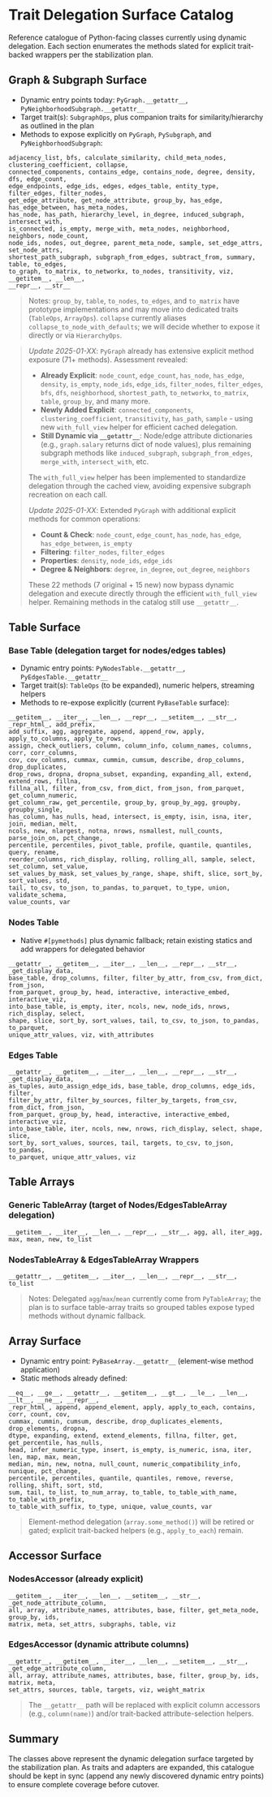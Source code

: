 # Trait Delegation Surface Catalog

Reference catalogue of Python-facing classes currently using dynamic delegation. Each section enumerates the methods slated for explicit trait-backed wrappers per the stabilization plan.

## Graph & Subgraph Surface

- Dynamic entry points today: `PyGraph.__getattr__`, `PyNeighborhoodSubgraph.__getattr__`
- Target trait(s): `SubgraphOps`, plus companion traits for similarity/hierarchy as outlined in the plan
- Methods to expose explicitly on `PyGraph`, `PySubgraph`, and `PyNeighborhoodSubgraph`:

```
adjacency_list, bfs, calculate_similarity, child_meta_nodes, clustering_coefficient, collapse,
connected_components, contains_edge, contains_node, degree, density, dfs, edge_count,
edge_endpoints, edge_ids, edges, edges_table, entity_type, filter_edges, filter_nodes,
get_edge_attribute, get_node_attribute, group_by, has_edge, has_edge_between, has_meta_nodes,
has_node, has_path, hierarchy_level, in_degree, induced_subgraph, intersect_with,
is_connected, is_empty, merge_with, meta_nodes, neighborhood, neighbors, node_count,
node_ids, nodes, out_degree, parent_meta_node, sample, set_edge_attrs, set_node_attrs,
shortest_path_subgraph, subgraph_from_edges, subtract_from, summary, table, to_edges,
to_graph, to_matrix, to_networkx, to_nodes, transitivity, viz, __getitem__, __len__,
__repr__, __str__
```

> Notes: `group_by`, `table`, `to_nodes`, `to_edges`, and `to_matrix` have prototype implementations and may move into dedicated traits (`TableOps`, `ArrayOps`). `collapse` currently aliases `collapse_to_node_with_defaults`; we will decide whether to expose it directly or via `HierarchyOps`.

> _Update 2025-01-XX_: `PyGraph` already has extensive explicit method exposure (71+ methods). Assessment revealed:
> - **Already Explicit**: `node_count`, `edge_count`, `has_node`, `has_edge`, `density`, `is_empty`, `node_ids`, `edge_ids`, `filter_nodes`, `filter_edges`, `bfs`, `dfs`, `neighborhood`, `shortest_path`, `to_networkx`, `to_matrix`, `table`, `group_by`, and many more.
> - **Newly Added Explicit**: `connected_components`, `clustering_coefficient`, `transitivity`, `has_path`, `sample` - using new `with_full_view` helper for efficient cached delegation.
> - **Still Dynamic via `__getattr__`**: Node/edge attribute dictionaries (e.g., `graph.salary` returns dict of node values), plus remaining subgraph methods like `induced_subgraph`, `subgraph_from_edges`, `merge_with`, `intersect_with`, etc.
>
> The `with_full_view` helper has been implemented to standardize delegation through the cached view, avoiding expensive subgraph recreation on each call.
>
> _Update 2025-01-XX_: Extended `PyGraph` with additional explicit methods for common operations:
> - **Count & Check**: `node_count`, `edge_count`, `has_node`, `has_edge`, `has_edge_between`, `is_empty`
> - **Filtering**: `filter_nodes`, `filter_edges`
> - **Properties**: `density`, `node_ids`, `edge_ids`
> - **Degree & Neighbors**: `degree`, `in_degree`, `out_degree`, `neighbors`
>
> These 22 methods (7 original + 15 new) now bypass dynamic delegation and execute directly through
> the efficient `with_full_view` helper. Remaining methods in the catalog still use `__getattr__`.

## Table Surface

### Base Table (delegation target for nodes/edges tables)

- Dynamic entry points: `PyNodesTable.__getattr__`, `PyEdgesTable.__getattr__`
- Target trait(s): `TableOps` (to be expanded), numeric helpers, streaming helpers
- Methods to re-expose explicitly (current `PyBaseTable` surface):

```
__getitem__, __iter__, __len__, __repr__, __setitem__, __str__, _repr_html_, add_prefix,
add_suffix, agg, aggregate, append, append_row, apply, apply_to_columns, apply_to_rows,
assign, check_outliers, column, column_info, column_names, columns, corr, corr_columns,
cov, cov_columns, cummax, cummin, cumsum, describe, drop_columns, drop_duplicates,
drop_rows, dropna, dropna_subset, expanding, expanding_all, extend, extend_rows, fillna,
fillna_all, filter, from_csv, from_dict, from_json, from_parquet, get_column_numeric,
get_column_raw, get_percentile, group_by, group_by_agg, groupby, groupby_single,
has_column, has_nulls, head, intersect, is_empty, isin, isna, iter, join, median, melt,
ncols, new, nlargest, notna, nrows, nsmallest, null_counts, parse_join_on, pct_change,
percentile, percentiles, pivot_table, profile, quantile, quantiles, query, rename,
reorder_columns, rich_display, rolling, rolling_all, sample, select, set_column, set_value,
set_values_by_mask, set_values_by_range, shape, shift, slice, sort_by, sort_values, std,
tail, to_csv, to_json, to_pandas, to_parquet, to_type, union, validate_schema,
value_counts, var
```

### Nodes Table

- Native `#[pymethods]` plus dynamic fallback; retain existing statics and add wrappers for delegated behavior

```
__getattr__, __getitem__, __iter__, __len__, __repr__, __str__, _get_display_data,
base_table, drop_columns, filter, filter_by_attr, from_csv, from_dict, from_json,
from_parquet, group_by, head, interactive, interactive_embed, interactive_viz,
into_base_table, is_empty, iter, ncols, new, node_ids, nrows, rich_display, select,
shape, slice, sort_by, sort_values, tail, to_csv, to_json, to_pandas, to_parquet,
unique_attr_values, viz, with_attributes
```

### Edges Table

```
__getattr__, __getitem__, __iter__, __len__, __repr__, __str__, _get_display_data,
as_tuples, auto_assign_edge_ids, base_table, drop_columns, edge_ids, filter,
filter_by_attr, filter_by_sources, filter_by_targets, from_csv, from_dict, from_json,
from_parquet, group_by, head, interactive, interactive_embed, interactive_viz,
into_base_table, iter, ncols, new, nrows, rich_display, select, shape, slice,
sort_by, sort_values, sources, tail, targets, to_csv, to_json, to_pandas,
to_parquet, unique_attr_values, viz
```

## Table Arrays

### Generic TableArray (target of Nodes/EdgesTableArray delegation)

```
__getitem__, __iter__, __len__, __repr__, __str__, agg, all, iter_agg, max, mean, new, to_list
```

### NodesTableArray & EdgesTableArray Wrappers

```
__getattr__, __getitem__, __iter__, __len__, __repr__, __str__, to_list
```

> Notes: Delegated `agg`/`max`/`mean` currently come from `PyTableArray`; the plan is to surface table-array traits so grouped tables expose typed methods without dynamic fallback.

## Array Surface

- Dynamic entry point: `PyBaseArray.__getattr__` (element-wise method application)
- Static methods already defined:

```
__eq__, __ge__, __getattr__, __getitem__, __gt__, __le__, __len__, __lt__, __ne__, __repr__,
_repr_html_, append, append_element, apply, apply_to_each, contains, corr, count, cov,
cummax, cummin, cumsum, describe, drop_duplicates_elements, drop_elements, dropna,
dtype, expanding, extend, extend_elements, fillna, filter, get, get_percentile, has_nulls,
head, infer_numeric_type, insert, is_empty, is_numeric, isna, iter, len, map, max, mean,
median, min, new, notna, null_count, numeric_compatibility_info, nunique, pct_change,
percentile, percentiles, quantile, quantiles, remove, reverse, rolling, shift, sort, std,
sum, tail, to_list, to_num_array, to_table, to_table_with_name, to_table_with_prefix,
to_table_with_suffix, to_type, unique, value_counts, var
```

> Element-method delegation (`array.some_method()`) will be retired or gated; explicit trait-backed helpers (e.g., `apply_to_each`) remain.

## Accessor Surface

### NodesAccessor (already explicit)

```
__getitem__, __iter__, __len__, __setitem__, __str__, _get_node_attribute_column,
all, array, attribute_names, attributes, base, filter, get_meta_node, group_by, ids,
matrix, meta, set_attrs, subgraphs, table, viz
```

### EdgesAccessor (dynamic attribute columns)

```
__getattr__, __getitem__, __iter__, __len__, __setitem__, __str__, _get_edge_attribute_column,
all, array, attribute_names, attributes, base, filter, group_by, ids, matrix, meta,
set_attrs, sources, table, targets, viz, weight_matrix
```

> The `__getattr__` path will be replaced with explicit column accessors (e.g., `column(name)`)
and/or trait-backed attribute-selection helpers.

## Summary

The classes above represent the dynamic delegation surface targeted by the stabilization plan. As traits and adapters are expanded, this catalogue should be kept in sync (append any newly discovered dynamic entry points) to ensure complete coverage before cutover.
